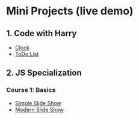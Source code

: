 # Mini Projects (live demo)
## 1. Code with Harry
- [Clock](https://hypertextassassin0273.github.io/Learn_JS/Code_With_Harry/small_projects/Clock.html)
- [ToDo List](https://hypertextassassin0273.github.io/Learn_JS/Code_With_Harry/small_projects/ToDoList.html)
## 2. JS Specialization
### Course 1: Basics
- [Simple Slide Show](https://hypertextassassin0273.github.io/Learn_JS/JS_Specialization_Practice/Course-1--Basics/assignments/simple_slide_show)
- [Modern Slide Show](https://hypertextassassin0273.github.io/Learn_JS/JS_Specialization_Practice/Course-1--Basics/assignments/advance_slide_show)
